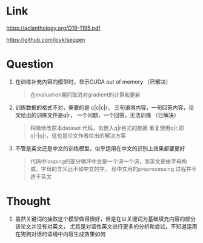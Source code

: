 Link    
===============
<p>

https://aclanthology.org/D19-1195.pdf

https://github.com/jcyk/seqgen

</p>

Question
===============

1. 在训练补充内容的模型时，显示CUDA out of memory （已解决）
    >在evaluation期间取消对gradient的计算和更新
2. 训练数据的格式不对，需要的是 c|c|c|r， 三句语境内容，一句回答内容，论文给出的训练文件是q|r， 一个问题，一个回答，无法训练 （已解决）
    >稍微修改原本dataset 代码，去嵌入q|r格式的数据
    重复使用q|r,即q|r|q|r，这也是论文作者给出的解决方案
3. 不管是英文还是中文的训练模型，似乎运用在中文的识别上效果都要更好
    >代码中looping的部分循环中文是一个词一个词，而英文是由字母构成，字母的含义远不如中文的字。
    给中文用的preprocessing 过程并不适于英文



Thought
===============
1. 虽然关键词的抽取这个模型做得很好，但是在以关键词为基础填充内容的部分该论文并没有对英文，
尤其是对话性英文进行更多的分析和尝试，不知道运用在狗狗对话的语境中内容生成效果如何